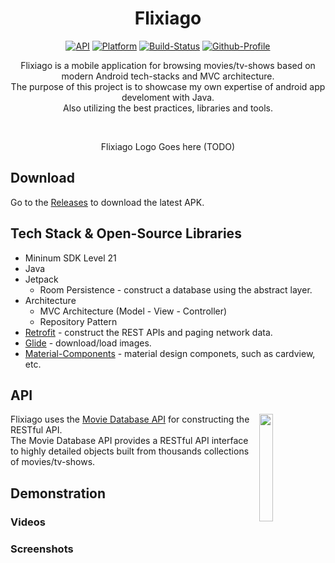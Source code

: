<h1 align="center">Flixiago</h1>

<p align="center">
    <a href="https://android-arsenal.com/api?level=21"><img alt="API" src="https://img.shields.io/badge/API-21%2B-orange.svg?style=flat"/></a>
    <a href=""><img alt="Platform" src="https://img.shields.io/badge/platform-Android-green.svg?style=flat"/></a>
    <a href=""><img alt="Build-Status" src="https://shields.io/badge/build-passing-brightgreen?style=flat&logo=github"/></a>
    <a href="https://github.com/NorbertoTaveras"><img alt="Github-Profile" src="https://img.shields.io/badge/Github-NorbertoTaveras-blue?style=flat&logo=github"/></a>
</p>

<p align="center">
  Flixiago is a mobile application for browsing movies/tv-shows based on modern Android tech-stacks and MVC architecture.<br>The purpose of this project is to showcase     my own expertise of android app develoment with Java.<br>
  Also utilizing the best practices, libraries and tools.
</p>
</br>

<p align="center">
    Flixiago Logo Goes here (TODO)
</p>

## Download
Go to the [Releases](https://github.com/NorbertoTaveras/flixiago/releases) to download the latest APK.

## Tech Stack & Open-Source Libraries
- Mininum SDK Level 21
- Java
- Jetpack
    - Room Persistence -  construct a database using the abstract layer.
- Architecture
    - MVC Architecture (Model - View - Controller)
    - Repository Pattern
- [Retrofit](https://github.com/square/retrofit) - construct the REST APIs and paging network data.
- [Glide](https://github.com/bumptech/glide) - download/load images.
- [Material-Components](https://github.com/material-components/material-components-android) - material design componets, such as cardview, etc.

## API

<img src="https://raw.githubusercontent.com/NorbertoTaveras/flixiago/0e03821ff0ed2bfab9c278fbdabb3e51f7659c60/tmdb_primary_logo.svg?token=AGCJ6ALOXML2X2SPQ5YCLKDAPTKUC" align="right" width="21%"/>

Flixiago uses the [Movie Database API](https://www.themoviedb.org/documentation/api) for constructing the RESTful API.<br>
The Movie Database API provides a RESTful API interface to highly detailed objects built from thousands collections of movies/tv-shows.

## Demonstration

### Videos

### Screenshots
